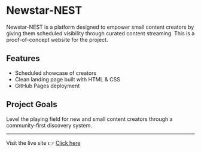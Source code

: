 # Newstar-NEST

Newstar-NEST is a platform designed to empower small content creators by giving them scheduled visibility through curated content streaming. This is a proof-of-concept website for the project.

## Features
- Scheduled showcase of creators
- Clean landing page built with HTML & CSS
- GitHub Pages deployment

## Project Goals
Level the playing field for new and small content creators through a community-first discovery system.

---

Visit the live site 👉 [Click here](https://yourusername.github.io/Newstar-NEST/)
